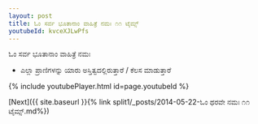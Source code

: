 ```yaml
---
layout: post
title: ಓಂ ಸರ್ವ ಭೂತಾನಾಂ ವಾಹಿತ್ರೆ ನಮಃ ೧೧ ಟೈಮ್ಸ್
youtubeId: kvceXJLwPfs
---
```

 
 
 ಓಂ ಸರ್ವ ಭೂತಾನಾಂ ವಾಹಿತ್ರೆ ನಮಃ  
 
 -  ಎಲ್ಲಾ ಪ್ರಾಣಿಗಳನ್ನು ಯಾರು ಅಸ್ತಿತ್ವದಲ್ಲಿರುತ್ತಾರೆ / ಕೆಲಸ ಮಾಡುತ್ತಾರೆ 
 
  
 
  
 
 
 
 
 
 


{% include youtubePlayer.html id=page.youtubeId %}
 
[Next]({{ site.baseurl }}{% link  split1/_posts/2014-05-22-ಓಂ ಥರವೇ ನಮಃ ೧೧ ಟೈಮ್ಸ್.md%})
 
